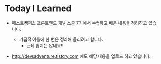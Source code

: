 # Today I Learned

- 패스트캠퍼스 프론트엔드 개발 스쿨 7기에서 수업하고 배운 내용을 정리하고 있습니다.
    - 가급적 이틀에 한 번은 정리해 올리려고 합니다.
        - 근데 쉽지는 않네요!!!

- http://devsadventure.tistory.com 에도 해당 내용을 업로드 하고 있습니다.